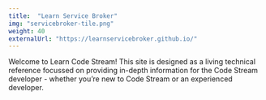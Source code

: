 ```yaml
---
title:  "Learn Service Broker"
img: "servicebroker-tile.png"
weight: 40
externalUrl: "https://learnservicebroker.github.io/"
---
```


Welcome to Learn Code Stream! This site is designed as a living technical reference focussed on providing in-depth information for the Code Stream developer - whether you’re new to Code Stream or an experienced developer.